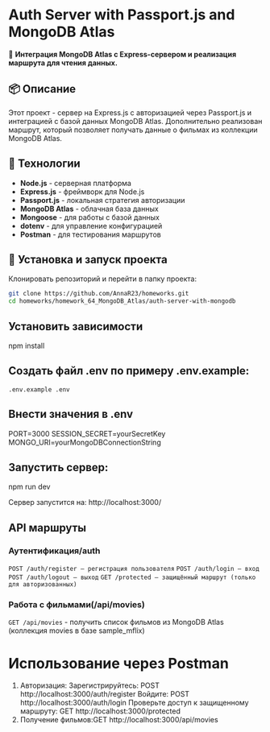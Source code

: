 # Auth Server with Passport.js and MongoDB Atlas

📌 **Интеграция MongoDB Atlas с Express-сервером и реализация маршрута для чтения данных.**

## 📦 Описание

Этот проект - сервер на Express.js с авторизацией через Passport.js и интеграцией с базой данных MongoDB Atlas.
Дополнительно реализован маршрут, который позволяет получать данные о фильмах из коллекции MongoDB Atlas.


## 🔧 Технологии

- **Node.js** - серверная платформа
- **Express.js** - фреймворк для Node.js
- **Passport.js** - локальная стратегия авторизации
- **MongoDB Atlas** - облачная база данных
- **Mongoose** - для работы с базой данных
- **dotenv** - для управление конфигурацией
- **Postman** - для тестирования маршрутов


## 🚀 Установка и запуск проекта

 Клонировать репозиторий и перейти в папку проекта:

```bash
git clone https://github.com/AnnaR23/homeworks.git
cd homeworks/homework_64_MongoDB_Atlas/auth-server-with-mongodb 
```
## Установить зависимости
npm install

## Создать файл .env по примеру .env.example:
    .env.example .env

## Внести значения в .env

PORT=3000
SESSION_SECRET=yourSecretKey
MONGO_URI=yourMongoDBConnectionString

## Запустить сервер:
npm run dev

Сервер запустится на: http://localhost:3000/



## API маршруты
### Аутентификация/auth
 `POST /auth/register — регистрация пользователя`
 `POST /auth/login — вход`
 `POST /auth/logout — выход`
 `GET /protected — защищённый маршрут (только для авторизованных)`

### Работа с фильмами(/api/movies)
 `GET /api/movies` - получить список фильмов из MongoDB Atlas (коллекция movies в базе sample_mflix)

# Использование через Postman
 1. Авторизация:
    Зарегистрируйтесь: POST http://localhost:3000/auth/register
    Войдите: POST http://localhost:3000/auth/login
    Проверьте доступ к защищенному маршруту: GET http://localhost:3000/protected
 2. Получение фильмов:GET http://localhost:3000/api/movies
    